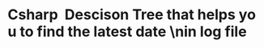 # Csharp&nbsp;&nbsp;Descison&nbsp;Tree&nbsp;that&nbsp;helps&nbsp;you&nbsp;to&nbsp;find&nbsp;the&nbsp;latest&nbsp;date \nin&nbsp;log&nbsp;file
